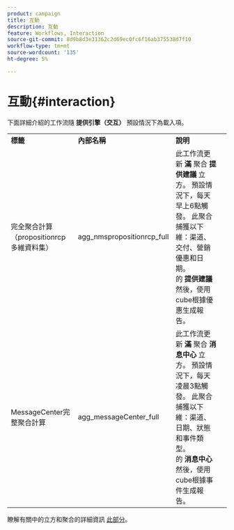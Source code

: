 ```yaml
---
product: campaign
title: 互動
description: 互動
feature: Workflows, Interaction
source-git-commit: 8d9b8d3e31362c2d69ec0fc6f16ab375538d7f10
workflow-type: tm+mt
source-wordcount: '135'
ht-degree: 5%

---
```



# 互動{#interaction}

下面詳細介紹的工作流隨 **提供引擎（交互）** 預設情況下為載入項。

<table> 
 <tbody> 
  <tr> 
   <td> <strong>標籤</strong><br /> </td> 
   <td> <strong>內部名稱</strong><br /> </td> 
   <td> <strong>說明</strong><br /> </td> 
  </tr> 
  <tr> 
   <td> <span class="uicontrol">完全聚合計算（propositionrcp多維資料集）</span> <br /> </td> 
   <td> <span class="uicontrol">agg_nmspropositionrcp_full</span> <br /> </td> 
   <td> 此工作流更新 <strong>滿</strong> 聚合 <strong>提供建議</strong> 立方。 預設情況下，每天早上6點觸發。 此聚合捕獲以下維：渠道、交付、營銷優惠和日期。<br /> 的 <strong>提供建議</strong> 然後，使用cube根據優惠生成報告。<br /> </td> 
  </tr> 
   <tr> 
   <td> <span class="uicontrol">MessageCenter完整聚合計算</span> <br /> </td> 
   <td> <span class="uicontrol">agg_messageCenter_full</span> <br /> </td> 
   <td> 此工作流更新 <strong>滿</strong> 聚合 <strong>消息中心</strong> 立方。 預設情況下，每天凌晨3點觸發。 此聚合捕獲以下維：渠道、日期、狀態和事件類型。<br /> 的 <strong>消息中心</strong> 然後，使用cube根據事件生成報告。 <br /> </td> 
   <td> <br /> </td> 
  </tr> 
 </tbody> 
</table>

瞭解有關中的立方和聚合的詳細資訊 [此部分](../../v8/reporting/gs-cubes.md)。

